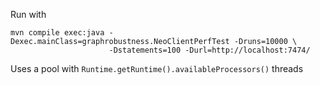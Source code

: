 Run with

    mvn compile exec:java -Dexec.mainClass=graphrobustness.NeoClientPerfTest -Druns=10000 \
                          -Dstatements=100 -Durl=http://localhost:7474/

Uses a pool with `Runtime.getRuntime().availableProcessors()` threads
